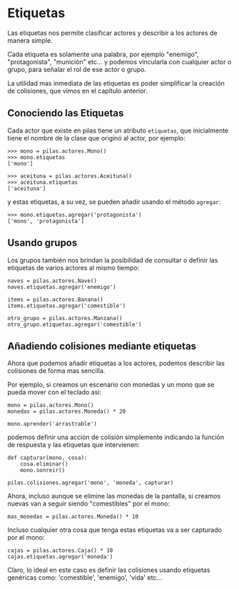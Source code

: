 # Etiquetas

Las etiquetas nos permite clasificar actores y describir
a los actores de manera simple.

Cada etiqueta es solamente una palabra, por ejemplo "enemigo",
"protagonista", "munición" etc... y podemos vincularla
con cualquier actor o grupo, para señalar el rol de ese actor
o grupo.

La utilidad mas inmediata de las etiquetas es poder
simplificar la creación de colisiones, que vimos en el
capítulo anterior.

## Conociendo las Etiquetas

Cada actor que existe en pilas tiene un atributo ``etiquetas``,
que inicialmente tiene el nombre de la clase que originó
al actor, por ejemplo:

    >>> mono = pilas.actores.Mono()
    >>> mono.etiquetas
    ['mono']

    >>> aceituna = pilas.actores.Aceituna()
    >>> aceituna.etiquetas
    ['aceituna']

y estas etiquetas, a su vez, se pueden añadir usando el método ``agregar``:

    >>> mono.etiquetas.agregar('protagonista')
    ['mono', 'protagonista'] 

## Usando grupos

Los grupos también nos brindan la posibilidad de consultar o definir las
etiquetas de varios actores al mismo tiempo:

```
naves = pilas.actores.Nave()
naves.etiquetas.agregar('enemigo')

items = pilas.actores.Banana()
items.etiquetas.agregar('comestible')

otro_grupo = pilas.actores.Manzana()
otro_grupo.etiquetas.agregar('comestible')
```

## Añadiendo colisiones mediante etiquetas

Ahora que podemos añadir etiquetas a los actores, podemos describir las
colisiones de forma mas sencilla. 

Por ejemplo, si creamos un escenario con monedas y un mono que se pueda
mover con el teclado así:


```
mono = pilas.actores.Mono()
monedas = pilas.actores.Moneda() * 20

mono.aprender('arrastrable')
```

podemos definir una acción de colisión simplemente indicando la función
de respuesta y las etiquetas que intervienen:

```
def capturar(mono, cosa):
    cosa.eliminar()
    mono.sonreir()

pilas.colisiones.agregar('mono', 'moneda', capturar)
```

Ahora, incluso aunque se elimine las monedas de la pantalla, si creamos
nuevas van a seguir siendo "comestibles" por el mono:

```
mas_monedas = pilas.actores.Moneda() * 10
```

Incluso cualquier otra cosa que tenga estas etiquetas va a ser
capturado por el mono:

```
cajas = pilas.actores.Caja() * 10
cajas.etiquetas.agregar('moneda')
```

Claro, lo ideal en este caso es definir las colisiones usando etiquetas
genéricas como: 'comestible', 'enemigo', 'vida' etc...
